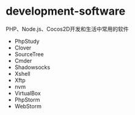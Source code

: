 # development-software
PHP、Node.js、Cocos2D开发和生活中常用的软件

+ PhpStudy
+ Clover
+ SourceTree
+ Cmder
+ Shadowsocks
+ Xshell
+ Xftp
+ nvm
+ VirtualBox
+ PhpStorm
+ WebStorm
